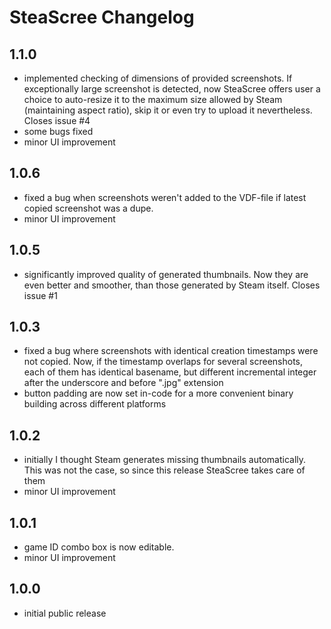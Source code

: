 # SteaScree Changelog

## 1.1.0
* implemented checking of dimensions of provided screenshots. If exceptionally large screenshot is detected, now SteaScree offers user a choice to auto-resize it to the maximum size allowed by Steam (maintaining aspect ratio), skip it or even try to upload it nevertheless. Closes issue #4
* some bugs fixed
* minor UI improvement

## 1.0.6
* fixed a bug when screenshots weren't added to the VDF-file if latest copied screenshot was a dupe.
* minor UI improvement

## 1.0.5
* significantly improved quality of generated thumbnails. Now they are even better and smoother, than those generated by Steam itself. Closes issue #1

## 1.0.3
* fixed a bug where screenshots with identical creation timestamps were not copied. Now, if the timestamp overlaps for several screenshots, each of them has identical basename, but different incremental integer after the underscore and before ".jpg" extension
* button padding are now set in-code for a more convenient binary building across different platforms

## 1.0.2
* initially I thought Steam generates missing thumbnails automatically. This was not the case, so since this release SteaScree takes care of them
* minor UI improvement

## 1.0.1
* game ID combo box is now editable.
* minor UI improvement

## 1.0.0

* initial public release
